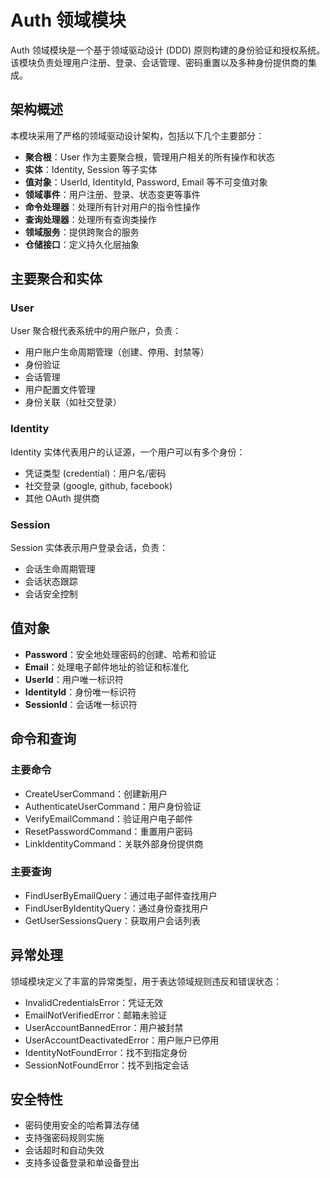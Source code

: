 # Auth 领域模块

Auth 领域模块是一个基于领域驱动设计 (DDD) 原则构建的身份验证和授权系统。该模块负责处理用户注册、登录、会话管理、密码重置以及多种身份提供商的集成。

## 架构概述

本模块采用了严格的领域驱动设计架构，包括以下几个主要部分：

- **聚合根**：User 作为主要聚合根，管理用户相关的所有操作和状态
- **实体**：Identity, Session 等子实体
- **值对象**：UserId, IdentityId, Password, Email 等不可变值对象
- **领域事件**：用户注册、登录、状态变更等事件
- **命令处理器**：处理所有针对用户的指令性操作
- **查询处理器**：处理所有查询类操作
- **领域服务**：提供跨聚合的服务
- **仓储接口**：定义持久化层抽象

## 主要聚合和实体

### User

User 聚合根代表系统中的用户账户，负责：

- 用户账户生命周期管理（创建、停用、封禁等）
- 身份验证
- 会话管理
- 用户配置文件管理
- 身份关联（如社交登录）

### Identity

Identity 实体代表用户的认证源，一个用户可以有多个身份：

- 凭证类型 (credential)：用户名/密码
- 社交登录 (google, github, facebook)
- 其他 OAuth 提供商

### Session

Session 实体表示用户登录会话，负责：

- 会话生命周期管理
- 会话状态跟踪
- 会话安全控制

## 值对象

- **Password**：安全地处理密码的创建、哈希和验证
- **Email**：处理电子邮件地址的验证和标准化
- **UserId**：用户唯一标识符
- **IdentityId**：身份唯一标识符
- **SessionId**：会话唯一标识符

## 命令和查询

### 主要命令

- CreateUserCommand：创建新用户
- AuthenticateUserCommand：用户身份验证
- VerifyEmailCommand：验证用户电子邮件
- ResetPasswordCommand：重置用户密码
- LinkIdentityCommand：关联外部身份提供商

### 主要查询

- FindUserByEmailQuery：通过电子邮件查找用户
- FindUserByIdentityQuery：通过身份查找用户
- GetUserSessionsQuery：获取用户会话列表

## 异常处理

领域模块定义了丰富的异常类型，用于表达领域规则违反和错误状态：

- InvalidCredentialsError：凭证无效
- EmailNotVerifiedError：邮箱未验证
- UserAccountBannedError：用户被封禁
- UserAccountDeactivatedError：用户账户已停用
- IdentityNotFoundError：找不到指定身份
- SessionNotFoundError：找不到指定会话

## 安全特性

- 密码使用安全的哈希算法存储
- 支持强密码规则实施
- 会话超时和自动失效
- 支持多设备登录和单设备登出

